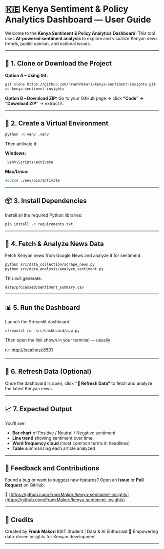 # 🇰🇪 Kenya Sentiment & Policy Analytics Dashboard — User Guide

Welcome to the **Kenya Sentiment & Policy Analytics Dashboard**!
This tool uses **AI-powered sentiment analysis** to explore and visualize Kenyan news trends, public opinion, and national issues.

---

## 🧩 1. Clone or Download the Project

**Option A – Using Git:**

```bash
git clone https://github.com/FrankMakori/kenya-sentiment-insights.git
cd kenya-sentiment-insights
```

**Option B – Download ZIP:**
Go to your GitHub page → click **“Code” → “Download ZIP”** → extract it.

---

## 🧱 2. Create a Virtual Environment

```bash
python -m venv .venv
```

Then activate it:

**Windows:**

```bash
.venv\Scripts\activate
```

**Mac/Linux:**

```bash
source .venv/bin/activate
```

---

## 📦 3. Install Dependencies

Install all the required Python libraries:

```bash
pip install -r requirements.txt
```

---

## 📰 4. Fetch & Analyze News Data

Fetch Kenyan news from Google News and analyze it for sentiment:

```bash
python src/data_collection/scrape_news.py
python src/data_analysis/analyze_sentiment.py
```

This will generate:

```
data/processed/sentiment_summary.csv
```

---

## 📊 5. Run the Dashboard

Launch the Streamlit dashboard:

```bash
streamlit run src/dashboard/app.py
```

Then open the link shown in your terminal — usually:

👉 [http://localhost:8501](http://localhost:8501)

---

## 🔁 6. Refresh Data (Optional)

Once the dashboard is open, click **“🔄 Refresh Data”** to fetch and analyze the latest Kenyan news.

---

## 📈 7. Expected Output

You’ll see:

* **Bar chart** of Positive / Neutral / Negative sentiment
* **Line trend** showing sentiment over time
* **Word frequency cloud** (most common terms in headlines)
* **Table** summarizing each article analyzed

---

## 💬 Feedback and Contributions

Found a bug or want to suggest new features?
Open an **Issue** or **Pull Request** on GitHub:

🔗 [https://github.com/FrankMakori/kenya-sentiment-insights](https://github.com/FrankMakori/kenya-sentiment-insights)

---

## 👏 Credits

Created by **Frank Makori**
BSIT Student | Data & AI Enthusiast
🚀 Empowering data-driven insights for Kenyan development

---
